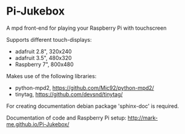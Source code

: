 # Pi-Jukebox
A mpd front-end for playing your Raspberry Pi with touchscreen

Supports different touch-displays:
  - adafruit 2.8", 320x240
  - adafruit 3.5", 480x320
  - Raspberry 7", 800x480

Makes use of the following libraries:
  - python-mpd2, https://github.com/Mic92/python-mpd2/
  - tinytag,  https://github.com/devsnd/tinytag/

For creating documentation debian package 'sphinx-doc' is required.

Documentation of code and Raspberry Pi setup: 
http://mark-me.github.io/Pi-Jukebox/
